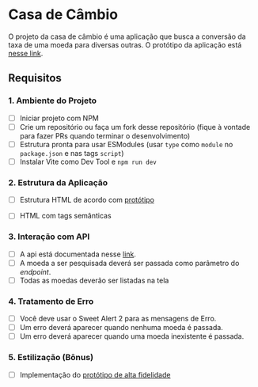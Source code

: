 # Casa de Câmbio
O projeto da casa de câmbio é uma aplicação que busca a conversão da taxa de uma moeda para diversas outras. 
O protótipo da aplicação está [nesse link](https://www.figma.com/file/H3gBEiF0F94VESCGx9DD17/Casa-de-C%C3%A2mbio?node-id=0%3A1). 

## Requisitos


### 1. Ambiente do Projeto
- [ ] Iniciar projeto com NPM
- [ ] Crie um repositório ou faça um fork desse repositório (fique à vontade para fazer PRs quando terminar o desenvolvimento)
- [ ] Estrutura pronta para usar ESModules (usar `type` como `module` no `package.json` e nas tags `script`)
- [ ] Instalar Vite como Dev Tool e `npm run dev`

### 2. Estrutura da Aplicação
- [ ] Estrutura HTML de acordo com [protótipo](https://www.figma.com/file/H3gBEiF0F94VESCGx9DD17/Casa-de-C%C3%A2mbio?node-id=0%3A1)
- [ ] HTML com tags semânticas


### 3. Interação com API
- [ ] A api está documentada nesse [link](https://exchangerate.host/#/#docs).
- [ ] A moeda a ser pesquisada deverá ser passada como parâmetro do _endpoint_.
- [ ] Todas as moedas deverão ser listadas na tela

### 4. Tratamento de Erro
- [ ] Você deve usar o Sweet Alert 2 para as mensagens de Erro.
- [ ] Um erro deverá aparecer quando nenhuma moeda é passada.
- [ ] Um erro deverá aparecer quando uma moeda inexistente é passada. 

### 5. Estilização (Bônus)
- [ ] Implementação do [protótipo de alta fidelidade](https://www.figma.com/file/H3gBEiF0F94VESCGx9DD17/Casa-de-C%C3%A2mbio?node-id=0%3A1)
